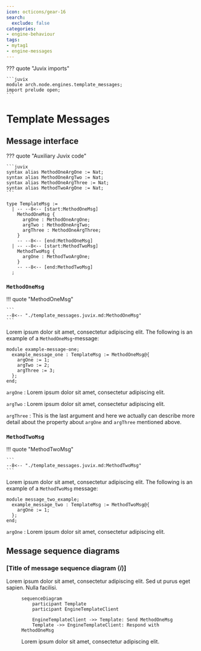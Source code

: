 ```yaml
---
icon: octicons/gear-16
search:
  exclude: false
categories:
- engine-behaviour
tags:
- mytag1
- engine-messages
---
```


??? quote "Juvix imports"

    ```juvix
    module arch.node.engines.template_messages;
    import prelude open;
    ```

# Template Messages

## Message interface

??? quote "Auxiliary Juvix code"

    ```juvix
    syntax alias MethodOneArgOne := Nat;
    syntax alias MethodOneArgTwo := Nat;
    syntax alias MethodOneArgThree := Nat;
    syntax alias MethodTwoArgOne := Nat;
    ```

<!-- --8<-- [start:TemplateMsg] -->
```juvix
type TemplateMsg :=
  | -- --8<-- [start:MethodOneMsg]
    MethodOneMsg {
      argOne : MethodOneArgOne;
      argTwo : MethodOneArgTwo;
      argThree : MethodOneArgThree;
    }
    -- --8<-- [end:MethodOneMsg]
  | -- --8<-- [start:MethodTwoMsg]
    MethodTwoMsg {
      argOne : MethodTwoArgOne;
    }
    -- --8<-- [end:MethodTwoMsg]
  ;
```
<!-- --8<-- [end:TemplateMsg] -->

### `MethodOneMsg`

!!! quote "MethodOneMsg"

    ```
    --8<-- "./template_messages.juvix.md:MethodOneMsg"
    ```

Lorem ipsum dolor sit amet, consectetur adipiscing elit.
The following is an example of a `MethodOneMsg`-message:

<!-- --8<-- [start:example-message-one] -->
```juvix extract-module-statements
module example-message-one;
  example_message_one : TemplateMsg := MethodOneMsg@{
    argOne := 1;
    argTwo := 2;
    argThree := 3;
  };
end;
```
<!-- --8<-- [end:example-message-one] -->

`argOne`
: Lorem ipsum dolor sit amet, consectetur adipiscing elit.

`argTwo`
: Lorem ipsum dolor sit amet, consectetur adipiscing elit.

`argThree`
: This is the last argument and here we actually
  can describe more detail about the property about `argOne`
  and `argThree` mentioned above.

### `MethodTwoMsg`

!!! quote "MethodTwoMsg"

    ```
    --8<-- "./template_messages.juvix.md:MethodTwoMsg"
    ```

Lorem ipsum dolor sit amet, consectetur adipiscing elit.
The following is an example of a `MethodTwoMsg` message:

<!-- --8<-- [start:message_two_example] -->
```juvix extract-module-statements
module message_two_example;
  example_message_two : TemplateMsg := MethodTwoMsg@{
    argOne := 1;
  };
end;
```
<!-- --8<-- [end:message_two_example] -->

`argOne`
: Lorem ipsum dolor sit amet, consectetur adipiscing elit.

## Message sequence diagrams

### [Title of message sequence diagram ⟨𝑖⟩]

Lorem ipsum dolor sit amet, consectetur adipiscing elit. Sed ut purus eget
sapien. Nulla facilisi.

<!-- --8<-- [start:message-sequence-diagram] -->
<figure markdown="span">

```mermaid
sequenceDiagram
    participant Template
    participant EngineTemplateClient

    EngineTemplateClient ->> Template: Send MethodOneMsg
    Template ->> EngineTemplateClient: Respond with MethodOneMsg
```

<figcaption markdown="span">
Lorem ipsum dolor sit amet, consectetur adipiscing elit.
</figcaption>
</figure>
<!-- --8<-- [end:message-sequence-diagram] -->

